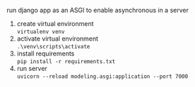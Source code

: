 run django app as an ASGI to enable asynchronous in a server

1. create virtual environment  
`virtualenv venv`  
2. activate virtual environment  
`.\venv\scripts\activate`  
3. install requirements    
`pip install -r requirements.txt`  
4. run server  
`uvicorn --reload modeling.asgi:application --port 7000`
